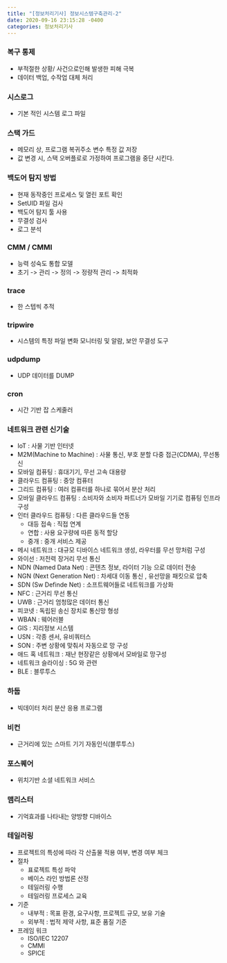 ```yaml
---
title: "[정보처리기사] 정보시스템구축관리-2"
date: 2020-09-16 23:15:28 -0400
categories: 정보처리기사
---
```


### 복구 통제

- 부적절한 상황/ 사건으로인해 발생한 피해 극복
- 데이터 백업, 수작업 대체 처리

### 시스로그

- 기본 적인 시스템 로그 파일

### 스택 가드

- 메모리 상, 프로그램 복귀주소 변수 특정 값 저장
- 값 변경 시, 스택 오버플로로 가정하여 프로그램을 중단 시킨다.

### 백도어 탐지 방법

- 현재 동작중인 프로세스 및 열린 포트 확인
- SetUID 파일 검사
- 백도어 탐지 툴 사용
- 무결성 검사
- 로그 분석

### CMM / CMMI

- 능력 성숙도 통합 모델
- 초기 -> 관리 -> 정의 -> 정량적 관리 -> 최적화

### trace 

- 한 스텝씩 추적

### tripwire

- 시스템의 특정 파일 변화 모니터링 및 알람, 보안 무결성 도구

### udpdump

- UDP 데이터를 DUMP

### cron

- 시간 기반 잡 스케줄러

### 네트워크 관련 신기술

- IoT : 사물 기반 인터넷
- M2M(Machine to Machine) : 사물 통신, 부호 분할 다중 접근(CDMA), 무선통신
- 모바일 컴퓨팅 : 휴대기기, 무선 고속 대용량
- 클라우드 컴퓨팅 : 중앙 컴퓨터
- 그리드 컴퓨팅 : 여러 컴퓨터를 하나로 묶어서 분산 처리
- 모바일 클라우드 컴퓨팅 : 소비자와 소비자 파트너가 모바일 기기로 컴퓨팅 인프라 구성
- 인터 클라우드 컴퓨팅 : 다른 클라우드들 연동
    - 대등 접속 : 직접 연계
    - 연합 : 사용 요구량에 따른 동적 할당
    - 중개 : 중개 서비스 제공
- 메시 네트워크 : 대규모 디바이스 네트워크 생성, 라우터를 무선 망처럼 구성
- 와이선 : 저전력 장거리 무선 통신
- NDN (Named Data Net) : 콘텐츠 정보, 라이터 기능 으로 데이터 전송
- NGN (Next Generation Net) : 차세대 이동 통신 , 유선망을 패킷으로 압축
- SDN (Sw Definde Net) : 소프트웨어들로 네트워크를 가상화
- NFC : 근거리 무선 통신
- UWB : 근거리 엄청많은 데이터 통신
- 피코넷 : 독립된 송신 장치로 통신망 형성
- WBAN : 웨어러블
- GIS : 지리정보 시스템
- USN : 각종 센서, 유비쿼터스
- SON : 주변 상황에 맞춰서 자동으로 망 구성
- 애드 혹 네트워크 : 재난 현장같은 상황에서 모바일로 망구성
- 네트워크 슬라이싱 : 5G 와 관련
- BLE : 블루투스

### 하둡

- 빅데이터 처리 분산 응용 프로그램

### 비컨

- 근거리에 있는 스마트 기기 자동인식(블루투스)

### 포스퀘어

- 위치기반 소셜 네트워크 서비스

### 맴리스터

- 기억효과를 나타내는 양방향 디바이스

### 테일러링

- 프로젝트의 특성에 따라 각 산출물 적용 여부, 변경 여부 체크
- 절차
    - 표로젝트 특성 파악
    - 베이스 라인 방법론 산정
    - 테일러링 수행
    - 테일러링 프로세스 교육
- 기준 
    - 내부적 : 목표 환경, 요구사항, 프로젝트 규모, 보유 기술
    - 외부적 : 법적 제약 사항, 표준 품질 기준
- 프레임 워크
    - ISO/IEC 12207
    - CMMI
    - SPICE